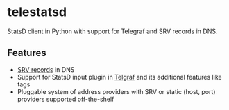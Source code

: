 # telestatsd
StatsD client in Python with support for Telegraf and SRV records in DNS.

## Features
* [SRV records](https://en.wikipedia.org/wiki/SRV_record) in DNS
* Support for StatsD input plugin in [Telgraf](https://github.com/influxdata/telegraf/blob/master/plugins/inputs/statsd/README.md) and its additional features like tags
* Pluggable system of address providers with SRV or static (host, port) providers supported off-the-shelf
